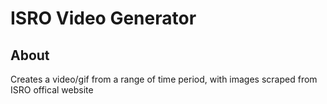 # ISRO Video Generator


## About <a name = "about"></a>

Creates a video/gif from a range of time period, with images scraped from ISRO offical website
